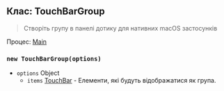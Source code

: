 ## Клас: TouchBarGroup

> Створіть групу в панелі дотику для нативних macOS застосунків

Процес: [Main](../glossary.md#main-process)

### `new TouchBarGroup(options)`

* `options` Object
  * `items` [TouchBar](touch-bar.md) - Елементи, які будуть відображатися як група.
